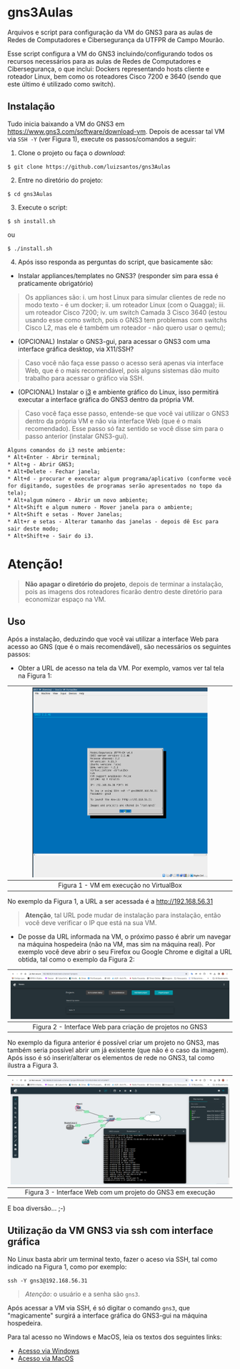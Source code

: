 # gns3Aulas
Arquivos e script para configuração da VM do GNS3 para as aulas de Redes de Computadores e Cibersegurança da UTFPR de Campo Mourão.

Esse script configura a VM do GNS3 incluindo/configurando todos os recursos necessários para as aulas de Redes de Computadores e Cibersegurança, o que inclui: Dockers representando hosts cliente e roteador Linux, bem como os roteadores Cisco 7200 e 3640 (sendo que este último é utilizado como switch).

## Instalação

Tudo inicia baixando a VM do GNS3 em <https://www.gns3.com/software/download-vm>. Depois de acessar tal VM via ``SSH -Y`` (ver Figura 1), execute os passos/comandos a seguir:


1. Clone o projeto ou faça o _download_:

```console
$ git clone https://github.com/luizsantos/gns3Aulas
```

2. Entre no diretório do projeto:

```console
$ cd gns3Aulas
```

3. Execute o script:

```console
$ sh install.sh
```

ou

```console
$ ./install.sh
```

4. Após isso responda as perguntas do script, que basicamente são:

* Instalar appliances/templates no GNS3? (responder sim para essa é praticamente obrigatório)

> Os appliances são:
> i. um host Linux para simular clientes de rede no modo texto - é um docker;
> ii. um roteador Linux (com o Quagga); iii. um roteador Cisco 7200;
> iv. um switch Camada 3 Cisco 3640 (estou usando esse como switch, pois o GNS3 tem problemas com switchs Cisco L2, mas ele é também um roteador - não quero usar o qemu);

* (OPCIONAL) Instalar o GNS3-gui, para acessar o GNS3 com uma interface gráfica desktop, via X11/SSH?

> Caso você não faça esse passo o acesso será apenas via interface Web, que é o mais recomendável, pois alguns sistemas dão muito trabalho para acessar o gráfico via SSH.

* (OPCIONAL) Instalar o [i3](https://i3wm.org/) e ambiente gráfico do Linux, isso permitirá executar a interface gráfica do GNS3 dentro da própria VM.

> Caso você faça esse passo, entende-se que você vai utilizar o GNS3 dentro da própria VM e não via interface Web (que é o mais recomendado). Esse passo só faz sentido se você disse sim para o passo anterior (instalar GNS3-gui).

    Alguns comandos do i3 neste ambiente:
    * Alt+Enter - Abrir terminal;
    * Alt+g - Abrir GNS3;
    * Alt+Delete - Fechar janela;
    * Alt+d - procurar e executar algum programa/aplicativo (conforme você for digitando, sugestões de programas serão apresentados no topo da tela);
    * Alt+algum número - Abrir um novo ambiente;
    * Alt+Shift e algum numero - Mover janela para o ambiente;
    * Alt+Shift e setas - Mover Janelas;
    * Alt+r e setas - Alterar tamanho das janelas - depois dê Esc para sair deste modo;
    * Alt+Shift+e - Sair do i3.

# Atenção!
> __Não apagar o diretório do projeto__, depois de terminar a instalação, pois as imagens dos roteadores ficarão dentro deste diretório para economizar espaço na VM.

## Uso

Após a instalação, deduzindo que você vai utilizar a interface Web para acesso ao GNS (que é o mais recomendável), são necessários os seguintes passos:

*  Obter a URL de acesso na tela da VM. Por exemplo, vamos ver tal tela na Figura 1:

| <img src="img/vm.png" alt="image" width="80%" height="auto"> |
|:--:|
| Figura 1 - VM em execução no VirtualBox |

No exemplo da Figura 1, a URL a ser acessada é a http://192.168.56.31

> **Atenção**, tal URL pode mudar de instalação para instalação, então você deve verificar o IP que está na sua VM.

* De posse da URL informada na VM, o próximo passo é abrir um navegar na máquina hospedeira (não na VM, mas sim na máquina real). Por exemplo você deve abrir o seu Firefox ou Google Chrome e digital a URL obtida, tal como o exemplo da Figura 2:

| <img src="img/web1.png" alt="image" width="100%" height="auto"> |
|:--:|
| Figura 2 - Interface Web para criação de projetos no GNS3 |

No exemplo da figura anterior é possível criar um projeto no GNS3, mas também seria possível abrir um já existente (que não é o caso da imagem).
Após isso é só inserir/alterar os elementos de rede no GNS3, tal como ilustra a Figura 3.

| <img src="img/web2.png" alt="image" width="100%" height="auto"> |
|:--:|
| Figura 3 - Interface Web com um projeto do GNS3 em execução |

E boa diversão... ;-)

## Utilização da VM GNS3 via ssh com interface gráfica

No Linux basta abrir um terminal texto, fazer o aceso via SSH, tal como indicado na Figura 1, como por exemplo:

```console
ssh -Y gns3@192.168.56.31
```

> *Atenção*: o usuário e a senha são ``gns3``.

Após acessar a VM via SSH, é só digitar o comando ``gns3``, que "magicamente" surgirá a interface gráfica do GNS3-gui na máquina hospedeira.

Para tal acesso no Windows e MacOS, leia os textos dos seguintes links:
* [Acesso via Windows](https://luizsantos.github.io/cyberinfra/docs/VMs/configurarVMWindows)
* [Acesso via MacOS](https://luizsantos.github.io/cyberinfra/docs/VMs/configurarVMMac)

